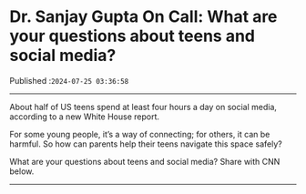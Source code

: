 # Dr. Sanjay Gupta On Call: What are your questions about teens and social media?

Published :`2024-07-25 03:36:58`

---

About half of US teens spend at least four hours a day on social media, according to a new White House report.

For some young people, it’s a way of connecting; for others, it can be harmful. So how can parents help their teens navigate this space safely?

What are your questions about teens and social media? Share with CNN below.

---

